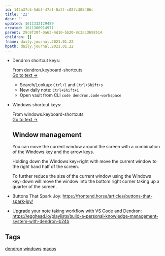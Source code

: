 ```yaml
---
id: 142a37c5-5dbf-47af-8a2f-c027c305406c
title: '22'
desc: ''
updated: 1611332129489
created: 1611300914971
parent: 29c8f20f-0a63-4d10-bb20-8c3ac3698514
children: []
fname: daily.journal.2021.01.22
hpath: daily.journal.2021.01.22
---
```

- Dendron shortcut keys: 

  <div class="portal-container">
  <div class="portal-head">
  <div class="portal-backlink" >
  <div class="portal-title">From <span class="portal-text-title">dendron.keyboard-shortcuts</span></div>
  <a href="62d46c9c-05c6-42a3-8cbb-e3da15149a01.html" class="portal-arrow">Go to text <span class="right-arrow">→</span></a>
  </div>
  </div>
  <div id="portal-parent-anchor" class="portal-parent" markdown="1">
  <div class="portal-parent-fader-top"></div>
  <div class="portal-parent-fader-bottom"></div>        
    
  - Search/Lookup: `Ctrl+l` and `Ctrl+Shift+s`
  - New daily note: `Ctrl+Shift+i`
  - Open vault from CLI `code dendron.code-workspace`



  </div>    
  </div>

- Windows shortcut keys: 

  <div class="portal-container">
  <div class="portal-head">
  <div class="portal-backlink" >
  <div class="portal-title">From <span class="portal-text-title">windows.keyboard-shortcuts</span></div>
  <a href="4ecc5076-bed9-4e91-87fe-a9d59e13b365.html" class="portal-arrow">Go to text <span class="right-arrow">→</span></a>
  </div>
  </div>
  <div id="portal-parent-anchor" class="portal-parent" markdown="1">
  <div class="portal-parent-fader-top"></div>
  <div class="portal-parent-fader-bottom"></div>        
    
  ## Window management

  You can move the current window around the screen with a combination
  of the Windows key and the arrow keys.

  Holding down the Windows key+right with move the current window to the
  right hand half of the screen.

  To further reduce the size of the current window using the Windows
  key+down will move the window into the bottom right corner taking up a
  quarter of the screen.



  </div>    
  </div>

- Buttons That Spark Joy:
  <https://frontend.horse/articles/buttons-that-spark-joy/>
- Upgrade your note taking workflow with VS Code and Dendron:
  <https://egghead.io/playlists/build-a-personal-knowledge-management-system-with-dendron-b24b>

## Tags

[dendron](54a3751c-92a6-46ba-bd1d-cde6ab2f8dbe) [windows](b0ea8817-a42f-4137-9db3-3fa2c2abe88f) [macos](75cfe8bf-2566-4b93-9729-87b434d65b09)

